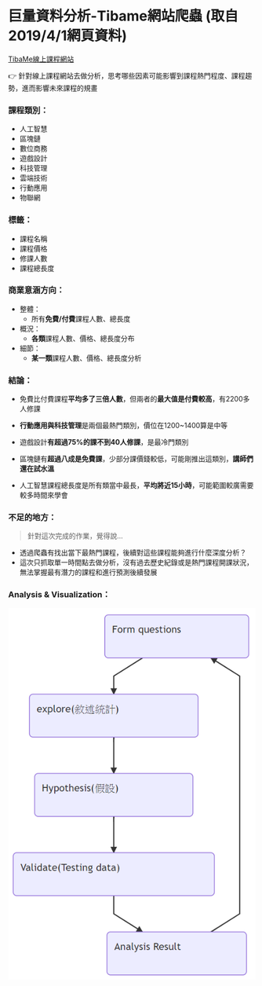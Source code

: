 # 巨量資料分析-Tibame網站爬蟲 (取自2019/4/1網頁資料)
[TibaMe線上課程網站](https://www.tibame.com/courselibrary)

:point_right: 針對線上課程網站去做分析，思考哪些因素可能影響到課程熱門程度、課程趨勢，進而影響未來課程的規畫

### 課程類別：
* 人工智慧
* 區塊鏈
* 數位商務
* 遊戲設計
* 科技管理
* 雲端技術
* 行動應用
* 物聯網

### 標籤：
* 課程名稱
* 課程價格
* 修課人數
* 課程總長度

### 商業意涵方向：
* 整體：
    * 所有**免費/付費**課程人數、總長度
* 概況：
    * **各類**課程人數、價格、總長度分布
* 細節：
    * **某一類**課程人數、價格、總長度分析

### 結論：
* 免費比付費課程**平均多了三倍人數**，但兩者的**最大值是付費較高**，有2200多人修課

* **行動應用與科技管理**是兩個最熱門類別，價位在1200~1400算是中等

* 遊戲設計**有超過75%的課不到40人修課**，是最冷門類別

* 區塊鏈有**超過八成是免費課**，少部分課價錢較低，可能剛推出這類別，**講師們還在試水溫**

* 人工智慧課程總長度是所有類當中最長，**平均將近15小時**，可能範圍較廣需要較多時間來學會

### 不足的地方：
>針對這次完成的作業，覺得說...
* 透過爬蟲有找出當下最熱門課程，後續對這些課程能夠進行什麼深度分析？
* 這次只抓取單一時間點去做分析，沒有過去歷史紀錄或是熱門課程開課狀況，無法掌握最有潛力的課程和進行預測後續發展

### Analysis & Visualization：

![Analysis & Visualization-1](https://github.com/KuoYuHong/crawling-everything/blob/master/%E5%B7%A8%E9%87%8F%E8%B3%87%E6%96%99%E5%88%86%E6%9E%90-Tibame%E7%B6%B2%E7%AB%99%E7%88%AC%E8%9F%B2/%E5%9C%96%E7%89%87/Analysis%20%26%20Visualization-1.png)  
